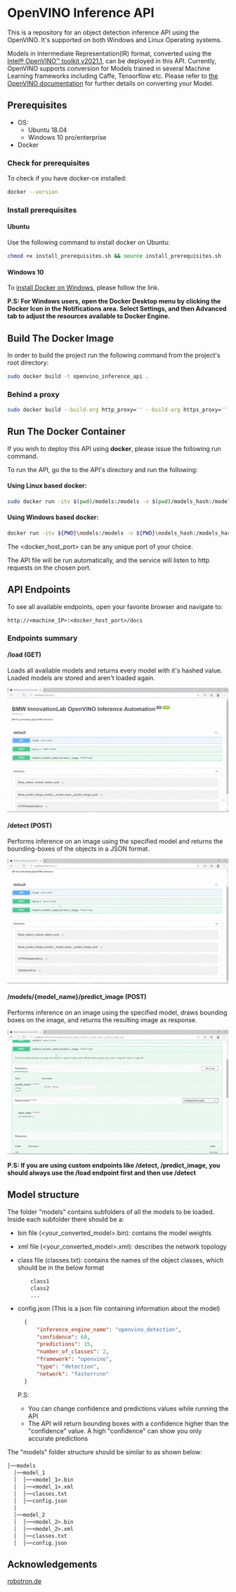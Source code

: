 # OpenVINO Inference API 

This is a repository for an object detection inference API using the OpenVINO. It's supported on both Windows and Linux Operating systems.

Models in Intermediate Representation(IR) format, converted using the [Intel&reg; OpenVINO&trade; toolkit v2021.1](https://docs.openvinotoolkit.org/latest/index.html), can be deployed in this API. Currently, OpenVINO supports conversion for Models trained in several Machine Learning frameworks including Caffe, Tensorflow etc. Please refer to [the OpenVINO documentation](https://docs.openvinotoolkit.org/2021.1/openvino_docs_MO_DG_prepare_model_convert_model_Converting_Model.html) for further details on converting your Model.

## Prerequisites

- OS:
  - Ubuntu 18.04
  - Windows 10 pro/enterprise
- Docker

### Check for prerequisites

To check if you have docker-ce installed:

```sh
docker --version
```

### Install prerequisites

#### Ubuntu

Use the following command to install docker on Ubuntu:

```sh
chmod +x install_prerequisites.sh && source install_prerequisites.sh
```

#### Windows 10

To [install Docker on Windows](https://docs.docker.com/docker-for-windows/install/), please follow the link.

**P.S: For Windows users, open the Docker Desktop menu by clicking the Docker Icon in the Notifications area. Select Settings, and then Advanced tab to adjust the resources available to Docker Engine.**

## Build The Docker Image

In order to build the project run the following command from the project's root directory:

```sh
sudo docker build -t openvino_inference_api .
```
### Behind a proxy

```sh
sudo docker build --build-arg http_proxy='' --build-arg https_proxy='' -t openvino_inference_api .
```

## Run The Docker Container

If you wish to deploy this API using **docker**, please issue the following run command.

To run the API, go the to the API's directory and run the following:

#### Using Linux based docker:

```sh
sudo docker run -itv $(pwd)/models:/models -v $(pwd)/models_hash:/models_hash -p <docker_host_port>:80 openvino_inference_api
```
#### Using Windows based docker:

```sh
docker run -itv ${PWD}\models:/models -v ${PWD}\models_hash:/models_hash -p <docker_host_port>:80 openvino_inference_api
```

The <docker_host_port>  can be any unique port of your choice.

The API file will be run automatically, and the service will listen to http requests on the chosen port.

## API Endpoints

To see all available endpoints, open your favorite browser and navigate to:

```
http://<machine_IP>:<docker_host_port>/docs
```

### Endpoints summary

#### /load (GET)

Loads all available models and returns every model with it's hashed value. Loaded models are stored and aren't loaded again.

![load model](./files/load_models.gif)

#### /detect (POST)

Performs inference on an image using the specified model and returns the bounding-boxes of the objects in a JSON format.

![detect image](./files/detect_image.gif)

#### /models/{model_name}/predict_image (POST)

Performs inference on an image using the specified model, draws bounding boxes on the image, and returns the resulting image as response.

![predict image](./files/predict_image.gif)

**P.S: If you are using custom endpoints like /detect, /predict_image, you should always use the /load endpoint first and then use /detect**

## Model structure

The folder "models" contains subfolders of all the models to be loaded.
Inside each subfolder there should be a:

- bin file (<your_converted_model>.bin): contains the model weights

- xml file (<your_converted_model>.xml): describes the network topology

- class file (classes.txt): contains the names of the object classes, which should be in the below format

  ```text
      class1
      class2
      ...
  ```
- config.json (This is a json file containing information about the model)

  ```json
    {
        "inference_engine_name": "openvino_detection",
        "confidence": 60,
        "predictions": 15,
        "number_of_classes": 2,
        "framework": "openvino",
        "type": "detection",
        "network": "fasterrcnn"
    }
  ```
  P.S:
  - You can change confidence and predictions values while running the API
  - The API will return bounding boxes with a confidence higher than the "confidence" value. A high "confidence" can show you only accurate predictions

The "models" folder structure should be similar to as shown below:

```shell
│──models
  │──model_1
  │  │──<model_1>.bin
  │  │──<model_1>.xml
  │  │──classes.txt
  │  │──config.json
  │
  │──model_2
  │  │──<model_2>.bin
  │  │──<model_2>.xml
  │  │──classes.txt
  │  │──config.json
```
## Acknowledgements

[robotron.de](https://www.robotron.de/)
